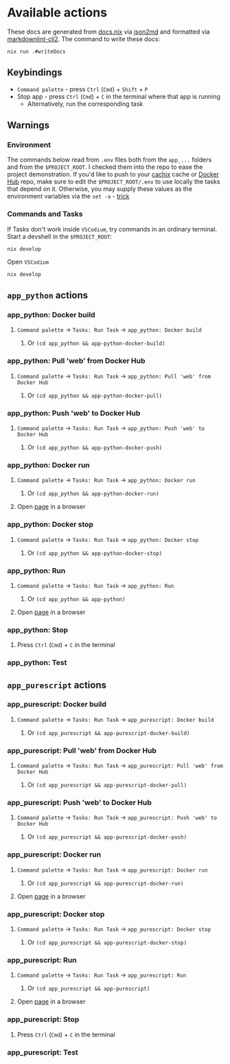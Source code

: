 # Available actions

These docs are generated from [docs.nix](../.nix/docs.nix) via [json2md](https://github.com/IonicaBizau/json2md)
and formatted via [markdownlint-cli2](https://github.com/DavidAnson/markdownlint-cli2).
The command to write these docs:

```console
nix run .#writeDocs
```

## Keybindings

- `Command palette` - press `Ctrl` (`Cmd`) + `Shift` + `P`
- Stop app - press `Ctrl` (`Cmd`) + `C` in the terminal where that app is running
  - Alternatively, run the corresponding task

## Warnings

### Environment

The commands below read from `.env` files both from the `app_...` folders and from the `$PROJECT_ROOT`.
I checked them into the repo to ease the project demonstration.
If you'd like to push to your [cachix](https://www.cachix.org/) cache
or [Docker Hub](https://hub.docker.com/) repo,
make sure to edit the `$PROJECT_ROOT/.env`
to use locally the tasks that depend on it.
Otherwise, you may supply these values as the environment variables
via the `set -a` - [trick](https://stackoverflow.com/a/45971167)

### Commands and Tasks

If Tasks don't work inside `VSCodium`, try commands in an ordinary terminal.
Start a devshell in the `$PROJECT_ROOT`:

```console
nix develop
```

Open `VSCodium`

```console
nix develop
```

## `app_python` actions

### app_python: Docker build

 1. `Command palette` -> `Tasks: Run Task` -> `app_python: Docker build`

     1. Or `(cd app_python && app-python-docker-build)`

### app_python: Pull 'web' from Docker Hub

 1. `Command palette` -> `Tasks: Run Task` -> `app_python: Pull 'web' from Docker Hub`

     1. Or `(cd app_python && app-python-docker-pull)`

### app_python: Push 'web' to Docker Hub

 1. `Command palette` -> `Tasks: Run Task` -> `app_python: Push 'web' to Docker Hub`

     1. Or `(cd app_python && app-python-docker-push)`

### app_python: Docker run

 1. `Command palette` -> `Tasks: Run Task` -> `app_python: Docker run`

     1. Or `(cd app_python && app-python-docker-run)`

 2. Open [page](http://0.0.0.0:8002) in a browser

### app_python: Docker stop

 1. `Command palette` -> `Tasks: Run Task` -> `app_python: Docker stop`

     1. Or `(cd app_python && app-python-docker-stop)`

### app_python: Run

 1. `Command palette` -> `Tasks: Run Task` -> `app_python: Run`

     1. Or `(cd app_python && app-python)`

 2. Open [page](http://0.0.0.0:8000) in a browser

### app_python: Stop

 1. Press `Ctrl` (`Cmd`) + `C` in the terminal

### app_python: Test

## `app_purescript` actions

### app_purescript: Docker build

 1. `Command palette` -> `Tasks: Run Task` -> `app_purescript: Docker build`

     1. Or `(cd app_purescript && app-purescript-docker-build)`

### app_purescript: Pull 'web' from Docker Hub

 1. `Command palette` -> `Tasks: Run Task` -> `app_purescript: Pull 'web' from Docker Hub`

     1. Or `(cd app_purescript && app-purescript-docker-pull)`

### app_purescript: Push 'web' to Docker Hub

 1. `Command palette` -> `Tasks: Run Task` -> `app_purescript: Push 'web' to Docker Hub`

     1. Or `(cd app_purescript && app-purescript-docker-push)`

### app_purescript: Docker run

 1. `Command palette` -> `Tasks: Run Task` -> `app_purescript: Docker run`

     1. Or `(cd app_purescript && app-purescript-docker-run)`

 2. Open [page](http://0.0.0.0:8003) in a browser

### app_purescript: Docker stop

 1. `Command palette` -> `Tasks: Run Task` -> `app_purescript: Docker stop`

     1. Or `(cd app_purescript && app-purescript-docker-stop)`

### app_purescript: Run

 1. `Command palette` -> `Tasks: Run Task` -> `app_purescript: Run`

     1. Or `(cd app_purescript && app-purescript)`

 2. Open [page](http://0.0.0.0:8001) in a browser

### app_purescript: Stop

 1. Press `Ctrl` (`Cmd`) + `C` in the terminal

### app_purescript: Test
